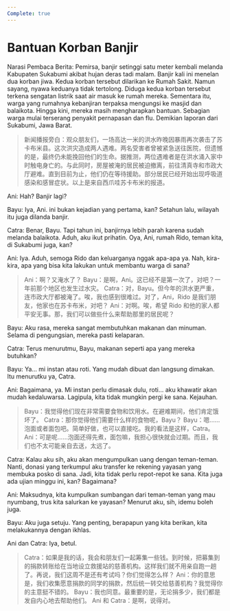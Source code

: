 ```yaml
---
Complete: true
---
```


# Bantuan Korban Banjir

Narasi Pembaca Berita: Pemirsa, banjir setinggi satu meter kembali melanda Kabupaten Sukabumi akibat hujan deras tadi malam. Banjir kali ini menelan dua korban jiwa. Kedua korban tersebut dilarikan ke Rumah Sakit. Namun sayang, nyawa keduanya tidak tertolong. Diduga kedua korban tersebut terkena sengatan listrik saat air masuk ke rumah mereka. Sementara itu, warga yang rumahnya kebanjiran terpaksa mengungsi ke masjid dan balaikota. Hingga kini, mereka masih mengharapkan bantuan. Sebagian warga mulai terserang penyakit pernapasan dan flu. Demikian laporan dari Sukabumi, Jawa Barat.

> 新闻播报旁白：观众朋友们，一场高达一米的洪水昨晚因暴雨再次袭击了苏卡布米县。这次洪灾造成两人遇难。两名受害者曾被紧急送往医院，但遗憾的是，最终仍未能挽回他们的生命。据推测，两位遇难者是在洪水涌入家中时触电身亡的。与此同时，房屋被淹的居民被迫撤离，前往清真寺和市政大厅避难。直到目前为止，他们仍在等待援助。部分居民已经开始出现呼吸道感染和感冒症状。以上是来自西爪哇苏卡布米的报道。

Ani: Hah? Banjir lagi?

Bayu: Iya, Ani. ini bukan kejadian yang pertama, kan? Setahun lalu, wilayah itu juga dilanda banjir.

Catra: Benar, Bayu. Tapi tahun ini, banjirnya lebih parah karena sudah melanda balaikota. Aduh, aku ikut prihatin. Oya, Ani, rumah Rido, teman kita, di Sukabumi juga, kan?

Ani: Iya. Aduh, semoga Rido dan keluarganya nggak apa-apa ya. Nah, kira-kira, apa yang bisa kita lakukan untuk membantu warga di sana?

> Ani：啊？又淹水了？
> Bayu：是啊，Ani。这已经不是第一次了，对吧？一年前那个地区也发生过水灾。
> Catra：对，Bayu。但今年的洪水更严重，连市政大厅都被淹了。唉，我也感到很难过。对了，Ani，Rido 是我们朋友，他家也在苏卡布米，对吧？
> Ani：对啊。唉，希望 Rido 和他的家人都平安无事。那，我们可以做些什么来帮助那里的居民呢？

Bayu: Aku rasa, mereka sangat membutuhkan makanan dan minuman. Selama di pengungsian, mereka pasti kelaparan.

Catra: Terus menurutmu, Bayu, makanan seperti apa yang mereka butuhkan?

Bayu: Ya... mi instan atau roti. Yang mudah dibuat dan langsung dimakan. Itu menurutku ya, Catra.

Ani: Bagaimana, ya. Mi instan perlu dimasak dulu, roti... aku khawatir akan mudah kedaluwarsa. Lagipula, kita tidak mungkin pergi ke sana. Kejauhan.

> Bayu：我觉得他们现在非常需要食物和饮用水。在避难期间，他们肯定饿坏了。
> Catra：那你觉得他们需要什么样的食物呢，Bayu？
> Bayu：嗯……泡面或者面包吧。简单好做，也可以直接吃。我的看法是这样，Catra。
> Ani：可是呢……泡面还得先煮，面包嘛，我担心很快就会过期。而且，我们也不太可能亲自去送，太远了。

Catra: Kalau aku sih, aku akan mengumpulkan uang dengan teman-teman. Nanti, donasi yang terkumpul aku transfer ke rekening yayasan yang membuka posko di sana. Jadi, kita tidak perlu repot-repot ke sana. Kita juga ada ujian minggu ini, kan? Bagaimana?

Ani: Maksudnya, kita kumpulkan sumbangan dari teman-teman yang mau nyumbang, trus kita salurkan ke yayasan? Menurut aku, sih, idemu boleh juga.

Bayu: Aku juga setuju. Yang penting, berapapun yang kita berikan, kita melakukannya dengan ikhlas.

Ani dan Catra: Iya, betul.

> Catra：如果是我的话，我会和朋友们一起筹集一些钱。到时候，把募集到的捐款转账给在当地设立救援站的慈善机构。这样我们就不用亲自跑一趟了。再说，我们这周不是还有考试吗？你们觉得怎么样？
> Ani：你的意思是，我们收集愿意捐款的同学的捐款，然后统一转交给慈善机构？我觉得你的主意挺不错的。
> Bayu：我也同意。最重要的是，无论捐多少，我们都是发自内心地去帮助他们。
> Ani 和 Catra：是啊，说得对。
